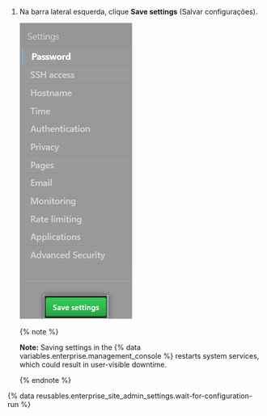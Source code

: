 1. Na barra lateral esquerda, clique **Save settings** (Salvar configurações).

   ![Screenshot of the save settings button in the {% data variables.enterprise.management_console %}](/assets/images/enterprise/management-console/save-settings.png)

   {% note %}

   **Note:** Saving settings in the {% data variables.enterprise.management_console %} restarts system services, which could result in user-visible downtime.

   {% endnote %}

{% data reusables.enterprise_site_admin_settings.wait-for-configuration-run %}
